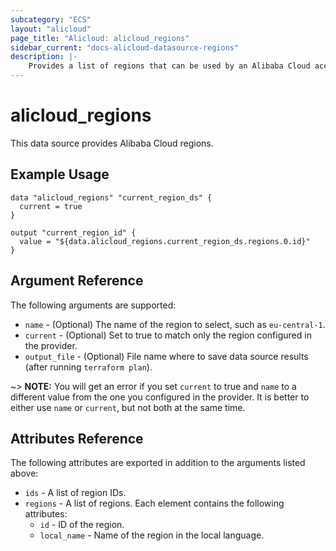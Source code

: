 ```yaml
---
subcategory: "ECS"
layout: "alicloud"
page_title: "Alicloud: alicloud_regions"
sidebar_current: "docs-alicloud-datasource-regions"
description: |-
    Provides a list of regions that can be used by an Alibaba Cloud account.
---
```


# alicloud\_regions

This data source provides Alibaba Cloud regions.

## Example Usage

```
data "alicloud_regions" "current_region_ds" {
  current = true
}

output "current_region_id" {
  value = "${data.alicloud_regions.current_region_ds.regions.0.id}"
}
```

## Argument Reference

The following arguments are supported:

* `name` - (Optional) The name of the region to select, such as `eu-central-1`.
* `current` - (Optional) Set to true to match only the region configured in the provider.
* `output_file` - (Optional) File name where to save data source results (after running `terraform plan`).

~> **NOTE:** You will get an error if you set `current` to true and `name` to a different value from the one you configured in the provider.
 It is better to either use `name` or `current`, but not both at the same time.

## Attributes Reference

The following attributes are exported in addition to the arguments listed above:

* `ids` - A list of region IDs.
* `regions` - A list of regions. Each element contains the following attributes:
  * `id` - ID of the region.
  * `local_name` - Name of the region in the local language.
